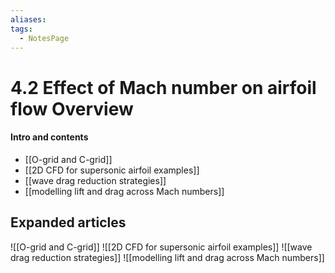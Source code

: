 ```yaml
---
aliases: 
tags:
  - NotesPage
---
```


# 4.2 Effect of Mach number on airfoil flow Overview

#### Intro and contents
- [[O-grid and C-grid]]
- [[2D CFD for supersonic airfoil examples]]
- [[wave drag reduction strategies]]
- [[modelling lift and drag across Mach numbers]]


## Expanded articles
![[O-grid and C-grid]]
![[2D CFD for supersonic airfoil examples]]
![[wave drag reduction strategies]]
![[modelling lift and drag across Mach numbers]]
